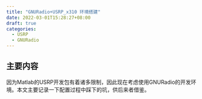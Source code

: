 ```yaml
---
title: "GNURadio+USRP_x310 环境搭建"
date: 2022-03-01T15:28:27+08:00
draft: true
categories:
  - USRP
  - GNURadio
---
```


## 主要内容

因为Matlab的USRP开发包有着诸多限制，因此现在考虑使用GNURadio的开发环境。本文主要记录一下配置过程中踩下的坑，供后来者借鉴。

